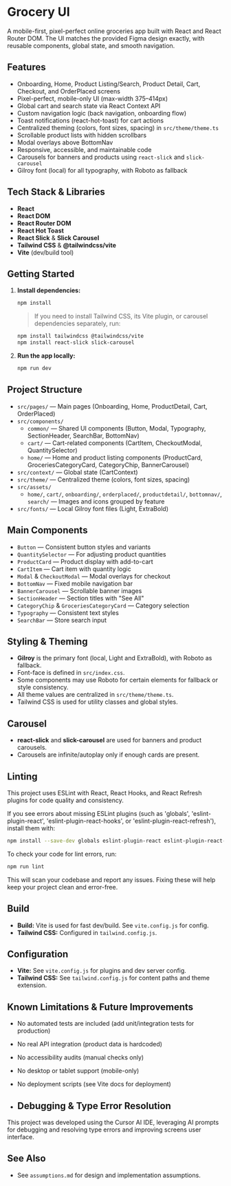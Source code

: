 #  Grocery UI

A mobile-first, pixel-perfect online groceries app built with React and React Router DOM. The UI matches the provided Figma design exactly, with reusable components, global state, and smooth navigation.

## Features
- Onboarding, Home, Product Listing/Search, Product Detail, Cart, Checkout, and OrderPlaced screens
- Pixel-perfect, mobile-only UI (max-width 375–414px)
- Global cart and search state via React Context API
- Custom navigation logic (back navigation, onboarding flow)
- Toast notifications (react-hot-toast) for cart actions
- Centralized theming (colors, font sizes, spacing) in `src/theme/theme.ts`
- Scrollable product lists with hidden scrollbars
- Modal overlays above BottomNav
- Responsive, accessible, and maintainable code
- Carousels for banners and products using `react-slick` and `slick-carousel`
- Gilroy font (local) for all typography, with Roboto as fallback

## Tech Stack & Libraries
- **React**
- **React DOM**
- **React Router DOM**
- **React Hot Toast**
- **React Slick** & **Slick Carousel**
- **Tailwind CSS** & **@tailwindcss/vite**
- **Vite** (dev/build tool)

## Getting Started
1. **Install dependencies:**
   ```bash
   npm install
   ```
   > If you need to install Tailwind CSS, its Vite plugin, or carousel dependencies separately, run:
   ```bash
   npm install tailwindcss @tailwindcss/vite
   npm install react-slick slick-carousel
   ```
2. **Run the app locally:**
   ```bash
   npm run dev
   ```

## Project Structure
- `src/pages/` — Main pages (Onboarding, Home, ProductDetail, Cart, OrderPlaced)
- `src/components/`
  - `common/` — Shared UI components (Button, Modal, Typography, SectionHeader, SearchBar, BottomNav)
  - `cart/` — Cart-related components (CartItem, CheckoutModal, QuantitySelector)
  - `home/` — Home and product listing components (ProductCard, GroceriesCategoryCard, CategoryChip, BannerCarousel)
- `src/context/` — Global state (CartContext)
- `src/theme/` — Centralized theme (colors, font sizes, spacing)
- `src/assets/`
  - `home/`, `cart/`, `onboarding/`, `orderplaced/`, `productdetail/`, `bottomnav/`, `search/` — Images and icons grouped by feature
- `src/fonts/` — Local Gilroy font files (Light, ExtraBold)

## Main Components
- `Button` — Consistent button styles and variants
- `QuantitySelector` — For adjusting product quantities
- `ProductCard` — Product display with add-to-cart
- `CartItem` — Cart item with quantity logic
- `Modal` & `CheckoutModal` — Modal overlays for checkout
- `BottomNav` — Fixed mobile navigation bar
- `BannerCarousel` — Scrollable banner images
- `SectionHeader` — Section titles with "See All"
- `CategoryChip` & `GroceriesCategoryCard` — Category selection
- `Typography` — Consistent text styles
- `SearchBar` — Store search input

## Styling & Theming
- **Gilroy** is the primary font (local, Light and ExtraBold), with Roboto as fallback.
- Font-face is defined in `src/index.css`.
- Some components may use Roboto for certain elements for fallback or style consistency.
- All theme values are centralized in `src/theme/theme.ts`.
- Tailwind CSS is used for utility classes and global styles.

## Carousel
- **react-slick** and **slick-carousel** are used for banners and product carousels.
- Carousels are infinite/autoplay only if enough cards are present.

## Linting

This project uses ESLint with React, React Hooks, and React Refresh plugins for code quality and consistency.

If you see errors about missing ESLint plugins (such as 'globals', 'eslint-plugin-react', 'eslint-plugin-react-hooks', or 'eslint-plugin-react-refresh'), install them with:

```bash
npm install --save-dev globals eslint-plugin-react eslint-plugin-react-hooks eslint-plugin-react-refresh
```

To check your code for lint errors, run:

```bash
npm run lint
```

This will scan your codebase and report any issues. Fixing these will help keep your project clean and error-free.

## Build
- **Build:** Vite is used for fast dev/build. See `vite.config.js` for config.
- **Tailwind CSS:** Configured in `tailwind.config.js`.

## Configuration
- **Vite:** See `vite.config.js` for plugins and dev server config.
- **Tailwind CSS:** See `tailwind.config.js` for content paths and theme extension.

## Known Limitations & Future Improvements
- No automated tests are included (add unit/integration tests for production)
- No real API integration (product data is hardcoded)
- No accessibility audits (manual checks only)
- No desktop or tablet support (mobile-only)
- No deployment scripts (see Vite docs for deployment)

- ## Debugging & Type Error Resolution

This project was developed using the Cursor AI IDE, leveraging AI prompts for debugging and resolving type errors and improving screens user interface.

## See Also
- See `assumptions.md` for design and implementation assumptions.
